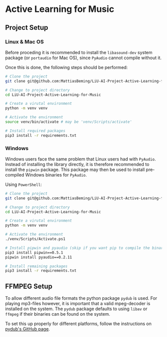 # Active Learning for Music

## Project Setup

### Linux & Mac OS

Before proceding it is recommended to install the `libasound-dev` system package (or `portaudio` for Mac OS), since `PyAudio` cannot compile without it.

Once this is done, the following steps should be performed:

```bash
# Clone the project
git clone git@github.com:MattiasBeming/LiU-AI-Project-Active-Learning-for-Music.git

# Change to project directory
cd LiU-AI-Project-Active-Learning-for-Music

# Create a virutal environment
python -m venv venv

# Activate the environment
source venv/bin/activate # may be 'venv/Scripts/activate'

# Install required packages
pip3 install -r requirements.txt
```

### Windows

Windows users face the same problem that Linux users had with `PyAudio`. Instead of installing the library directly, it is therefore recommended to install the `pipwin` package. This package may then be used to install pre-compiled Windows binaries for `PyAudio`.

Using `PowerShell`:

```bash
# Clone the project
git clone git@github.com:MattiasBeming/LiU-AI-Project-Active-Learning-for-Music.git

# Change to project directory
cd LiU-AI-Project-Active-Learning-for-Music

# Create a virutal environment
python -m venv venv

# Activate the environment
./venv/Scripts/Activate.ps1

# Install pipwin and pyaudio (skip if you want pip to compile the binaries on its own)
pip3 install pipwin==0.5.1
pipwin install pyaudio==0.2.11

# Install remaining packages
pip3 install -r requirements.txt
```

## FFMPEG Setup

To allow different audio file formats the python package `pydub` is used. For playing mp3-files however, it is important that a valid mpeg-decoder is installed on the system. The `pydub` package defaults to using `libav` or `ffmpeg` if their binaries can be found on the system.

To set this up properly for different platforms, follow the instructions on [pydub's GitHub page](https://github.com/jiaaro/pydub#getting-ffmpeg-set-up).
